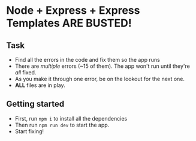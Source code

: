 # Node + Express + Express Templates ARE BUSTED!

## Task

* Find all the errors in the code and fix them so the app runs
* There are _multiple_ errors (~15 of them). The app won't run until they're _all_ fixed.
* As you make it through one error, be on the lookout for the next one.
* __ALL__ files are in play.

## Getting started

* First, run `npm i` to install all the dependencies
* Then run `npm run dev` to start the app.
* Start fixing!
